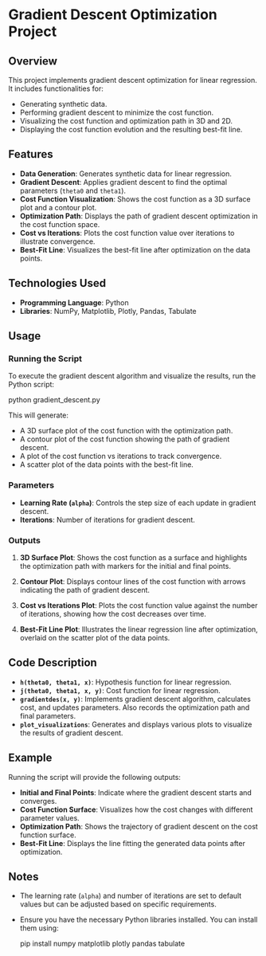 
# Gradient Descent Optimization Project

## Overview

This project implements gradient descent optimization for linear regression. It includes functionalities for:

- Generating synthetic data.
- Performing gradient descent to minimize the cost function.
- Visualizing the cost function and optimization path in 3D and 2D.
- Displaying the cost function evolution and the resulting best-fit line.

## Features

- **Data Generation**: Generates synthetic data for linear regression.
- **Gradient Descent**: Applies gradient descent to find the optimal parameters (`theta0` and `theta1`).
- **Cost Function Visualization**: Shows the cost function as a 3D surface plot and a contour plot.
- **Optimization Path**: Displays the path of gradient descent optimization in the cost function space.
- **Cost vs Iterations**: Plots the cost function value over iterations to illustrate convergence.
- **Best-Fit Line**: Visualizes the best-fit line after optimization on the data points.

## Technologies Used

- **Programming Language**: Python
- **Libraries**: NumPy, Matplotlib, Plotly, Pandas, Tabulate

## Usage

### Running the Script

To execute the gradient descent algorithm and visualize the results, run the Python script:


python gradient_descent.py

This will generate:

- A 3D surface plot of the cost function with the optimization path.
- A contour plot of the cost function showing the path of gradient descent.
- A plot of the cost function vs iterations to track convergence.
- A scatter plot of the data points with the best-fit line.

### Parameters

- **Learning Rate (`alpha`)**: Controls the step size of each update in gradient descent.
- **Iterations**: Number of iterations for gradient descent.

### Outputs

1. **3D Surface Plot**: Shows the cost function as a surface and highlights the optimization path with markers for the initial and final points.

2. **Contour Plot**: Displays contour lines of the cost function with arrows indicating the path of gradient descent.

3. **Cost vs Iterations Plot**: Plots the cost function value against the number of iterations, showing how the cost decreases over time.

4. **Best-Fit Line Plot**: Illustrates the linear regression line after optimization, overlaid on the scatter plot of the data points.

## Code Description

- **`h(theta0, theta1, x)`**: Hypothesis function for linear regression.
- **`j(theta0, theta1, x, y)`**: Cost function for linear regression.
- **`gradientdes(x, y)`**: Implements gradient descent algorithm, calculates cost, and updates parameters. Also records the optimization path and final parameters.
- **`plot_visualizations`**: Generates and displays various plots to visualize the results of gradient descent.

## Example

Running the script will provide the following outputs:

- **Initial and Final Points**: Indicate where the gradient descent starts and converges.
- **Cost Function Surface**: Visualizes how the cost changes with different parameter values.
- **Optimization Path**: Shows the trajectory of gradient descent on the cost function surface.
- **Best-Fit Line**: Displays the line fitting the generated data points after optimization.

## Notes

- The learning rate (`alpha`) and number of iterations are set to default values but can be adjusted based on specific requirements.
- Ensure you have the necessary Python libraries installed. You can install them using:

  pip install numpy matplotlib plotly pandas tabulate
  
